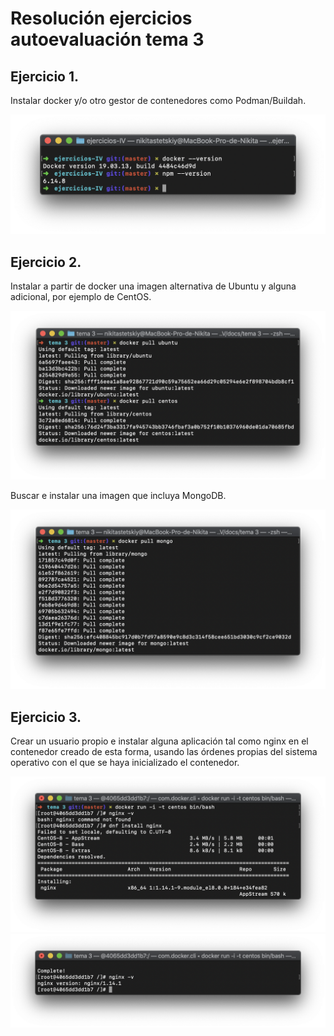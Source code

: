 # Resolución ejercicios autoevaluación tema 3

## Ejercicio 1.

Instalar docker y/o otro gestor de contenedores como Podman/Buildah.

![](../docs/tema3/docker.png)

## Ejercicio 2.

Instalar a partir de docker una imagen alternativa de Ubuntu y alguna adicional, por ejemplo de CentOS.

![](../docs/tema3/docker2.png)

Buscar e instalar una imagen que incluya MongoDB.

![](../docs/tema3/docker3.png)

## Ejercicio 3.

Crear un usuario propio e instalar alguna aplicación tal como nginx en el contenedor creado de esta forma, usando las órdenes propias del sistema operativo con el que se haya inicializado el contenedor.

![](../docs/tema3/docker4.png)
![](../docs/tema3/docker5.png)
